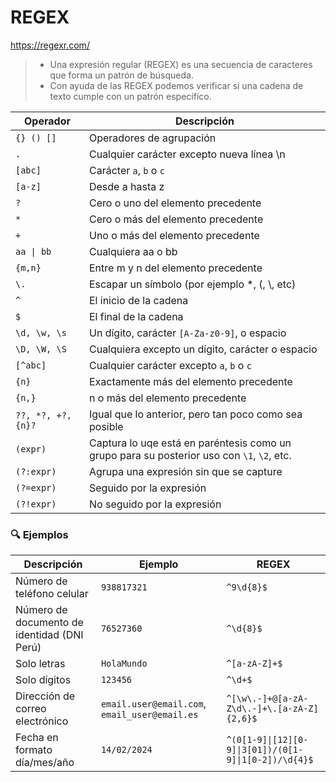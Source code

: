 # REGEX

https://regexr.com/

> - Una expresión regular (REGEX) es una secuencia de caracteres que forma un patrón de búsqueda.
> - Con ayuda de las REGEX podemos verificar si una cadena de texto cumple con un patrón específico.

| Operador           | Descripción                                                                                | 
|--------------------|--------------------------------------------------------------------------------------------|
| `{} () []`         | Operadores de agrupación                                                                   |
| `.`                | Cualquier carácter excepto nueva línea \n                                                  |
| `[abc]`            | Carácter `a`, `b` o `c`                                                                    |
| `[a-z]`            | Desde a hasta z                                                                            |
| `?`                | Cero o uno del elemento precedente                                                         |
| `*`                | Cero o más del elemento precedente                                                         |
| `+`                | Uno o más del elemento precedente                                                          |
| `aa \| bb`         | Cualquiera aa o bb                                                                         |
| `{m,n}`            | Entre m y n del elemento precedente                                                        |
| `\.`               | Escapar un símbolo (por ejemplo \*, \(, \\, etc)                                           |
| `^`                | El inicio de la cadena                                                                     |
| `$`                | El final de la cadena                                                                      |
| `\d, \w, \s`       | Un dígito, carácter `[A-Za-z0-9]`, o espacio                                               |
| `\D, \W, \S`       | Cualquiera excepto un dígito, carácter o espacio                                           |
| `[^abc]`           | Cualquier carácter excepto `a`, `b` o `c`                                                  |
| `{n}`              | Exactamente más del elemento precedente                                                    |
| `{n,}`             | n o más del elemento precedente                                                            |
| `??, *?, +?, {n}?` | Igual que lo anterior, pero tan poco como sea posible                                      |
| `(expr)`           | Captura lo uqe está en paréntesis como un grupo para su posterior uso con `\1`, `\2`, etc. |
| `(?:expr)`         | Agrupa una expresión sin que se capture                                                    |
| `(?=expr)`         | Seguido por la expresión                                                                   |
| `(?!expr)`         | No seguido por la expresión                                                                |

### 🔍 Ejemplos

| Descripción                                 | Ejemplo                                       | REGEX                                                 |
|---------------------------------------------|-----------------------------------------------|-------------------------------------------------------|
| Número de teléfono celular                  | `938817321`                                   | `^9\d{8}$`                                            |
| Número de documento de identidad (DNI Perú) | `76527360`                                    | `^\d{8}$`                                             |
| Solo letras                                 | `HolaMundo`                                   | `^[a-zA-Z]+$`                                         |
| Solo dígitos                                | `123456`                                      | `^\d+$`                                               |
| Dirección de correo electrónico             | `email.user@email.com`, `email_user@email.es` | `^[\w\.-]+@[a-zA-Z\d\.-]+\.[a-zA-Z]{2,6}$`            |
| Fecha en formato día/mes/año                | `14/02/2024`                                  | `^(0[1-9]\|[12][0-9]\|3[01])/(0[1-9]\|1[0-2])/\d{4}$` |
